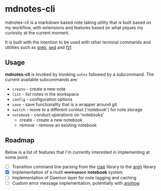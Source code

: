 # mdnotes-cli

mdnotes-cli is a markdown based note taking utility that is built based on my workflow, with extensions and features based on what piques my curiosity at the current moment.

It is built with the intention to be used with other terminal commands and utilities such as [grep](https://www.gnu.org/savannah-checkouts/gnu/grep/manual/grep.html), [sed](https://www.gnu.org/software/sed/manual/sed.html) and [fzf](https://github.com/junegunn/fzf).

## Usage
**mdnotes-cli** is invoked by invoking `notes` followed by a subcommand. The current available subcommands are:
*  `create` - create a new note
*  `list` - list notes in the workspace
*  `config` - configuration options
*  `save` - save functionality that is a wrapper around git
*  `switch` - move to a different context ('notebook') for note storage
*  `notebook` - conduct operations on 'notebooks'
    * create - create a new notebook
    * remove - remove an existing notebook

## Roadmap
Below is a list of features that I'm currently interested in implementing at some point:
* [ ] Transition command line parsing from the [clap](https://github.com/clap-rs/clap) library to the [argh](https://github.com/google/argh) library
* [x] Implementation of a multi ~~workspace~~ **notebook** system
* [ ] Implementation of Daemon layer for note tagging and caching
* [ ] Custom error message implementation; potentially with [anyhow](https://docs.rs/anyhow/latest/anyhow/)
